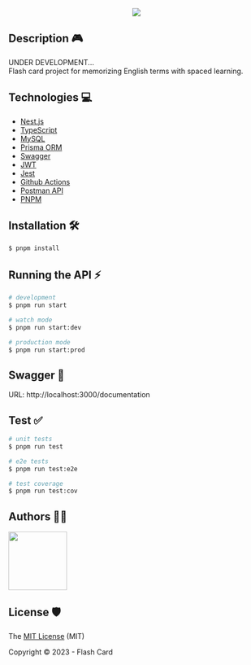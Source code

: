 <p align="center">
<img src="https://images.unsplash.com/photo-1663789049904-a1e1e216c829?ixlib=rb-4.0.3&ixid=M3wxMjA3fDB8MHxwaG90by1wYWdlfHx8fGVufDB8fHx8fA%3D%3D&auto=format&fit=crop&w=869&q=80">
</p>

## Description 🎮
UNDER DEVELOPMENT... <br>
Flash card project for memorizing English terms with spaced learning.

## Technologies 💻
* [Nest.js](https://docs.nestjs.com/t)
* [TypeScript](https://www.typescriptlang.org/)
* [MySQL](https://dev.mysql.com/doc/)
* [Prisma ORM](https://www.prisma.io/)
* [Swagger](https://swagger.io/)
* [JWT](https://jwt.io/)
* [Jest](https://jestjs.io/pt-BR/)
* [Github Actions](https://docs.github.com/pt/actions)
* [Postman API](https://www.postman.com/)
* [PNPM](https://pnpm.io/)

## Installation 🛠️

```bash
$ pnpm install
```

## Running the API ⚡

```bash
# development
$ pnpm run start

# watch mode
$ pnpm run start:dev

# production mode
$ pnpm run start:prod
```

## Swagger 📃
URL: http://localhost:3000/documentation

## Test ✅

```bash
# unit tests
$ pnpm run test

# e2e tests
$ pnpm run test:e2e

# test coverage
$ pnpm run test:cov
```
## Authors 🤵🏽
<img src="https://avatars.githubusercontent.com/u/77061521?v=4" width=115>

## License 🛡️
The [MIT License](https://github.com/RianVitor26/flash-card-api/blob/main/LICENSE) (MIT)

Copyright :copyright: 2023 - Flash Card

